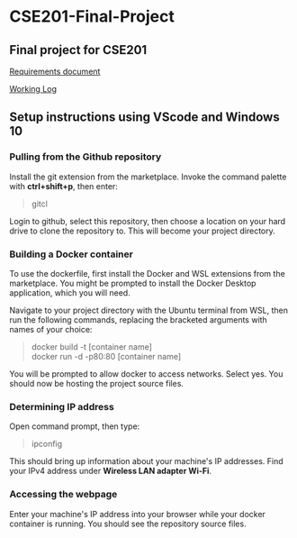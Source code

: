 # CSE201-Final-Project

Final project for CSE201
---
[Requirements document](https://docs.google.com/document/d/1E-UznHZ-zJSqqw9RpSeU8gU_d59jh9CuLEHOnF2Zn5w/edit)

[Working Log](https://docs.google.com/spreadsheets/d/1gw_QMtjQIW16OEdYbZCXAvHrfJEK8sqc-DnvQCiHKko/edit#gid=0)

## Setup instructions using VScode and Windows 10

### Pulling from the Github repository

Install the git extension from the marketplace. Invoke the command palette with __ctrl+shift+p__, then enter:
> gitcl  

Login to github, select this repository, then choose a location on your hard drive to clone the repository to. This will become your project directory.

### Building a Docker container

To use the dockerfile, first install the Docker and WSL extensions from the marketplace. You might be prompted to install the Docker Desktop application, which you will need.

Navigate to your project directory with the Ubuntu terminal from WSL, then run the following commands, replacing the bracketed arguments with names of your choice:
> docker build -t [container name]  
> docker run -d -p80:80 [container name]  

You will be prompted to allow docker to access networks. Select yes. You should now be hosting the project source files.

### Determining IP address

Open command prompt, then type:
> ipconfig  

This should bring up information about your machine's IP addresses. Find your IPv4 address under __Wireless LAN adapter Wi-Fi__.

### Accessing the webpage

Enter your machine's IP address into your browser while your docker container is running. You should see the repository source files.
